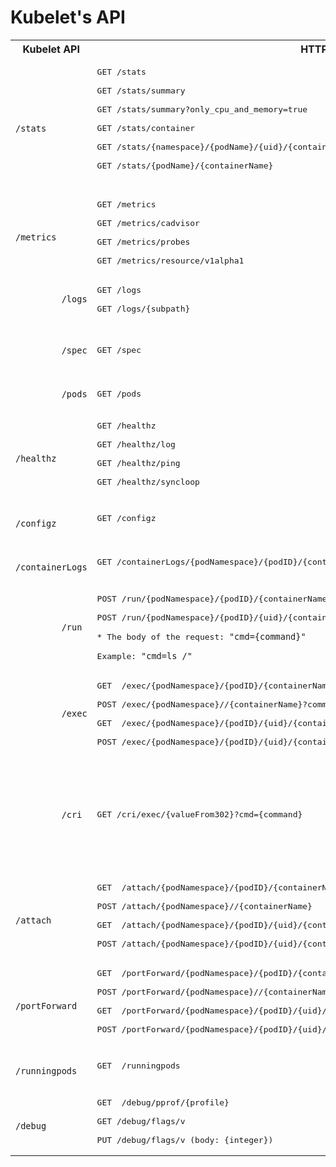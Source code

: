 # Kubelet's API
<table>
  <tbody>
	<tr>
	  <th>Kubelet API </th>
	  <th align="center">HTTP request</th>
	  <th align="center">Description</th>
	</tr>
	<tr>
	  <td>
		 <code class="rich-diff-level-one">
		 /stats
		 </code>
	  </td>
	  <td align="left">         
		  <pre>GET /stats<br>
GET /stats/summary <br>
GET /stats/summary?only_cpu_and_memory=true<br>
GET /stats/container <br>
GET /stats/{namespace}/{podName}/{uid}/{containerName} <br>
GET /stats/{podName}/{containerName} </code>
	  </td>
	  <td align="left" >Return the performance stats of node, pods and containers</td>
	</tr>
	<tr>
	  <td>
		 <code class="rich-diff-level-one">
		 /metrics
		 </code>
	  </td>
	  <td align="left">         
		  <pre>GET /metrics<br>
GET /metrics/cadvisor<br>
GET /metrics/probes<br>
GET /metrics/resource/v1alpha1</pre>
	  </td>
	  <td align="left" >Return information about node CPU and memory usage</td>
	</tr>
	<tr>
	  <td>
		 <code class="rich-diff-level-one">
		 /logs
		 </code>
	  </td>
	  <td align="left">         
		  <pre>GET /logs<br>
GET /logs/{subpath} </pre>
	  </td>
	  <td align="left" >Logs from the node</td>
	</tr>
	<tr>
	  <td>
		 <code class="rich-diff-level-one">
		 /spec
		 </code>
	  </td>
	  <td align="left">         
		  <pre>GET /spec</pre>
	  </td>
	  <td align="left" >Cached MachineInfo returned by cadvisor</td>
	</tr>
	<tr>
	  <td>
		 <code class="rich-diff-level-one">
		 /pods
		 </code>
	  </td>
	  <td align="left">         
		  <pre>GET /pods</pre>
	  </td>
	  <td align="left" >List of pods</td>
	</tr>
	<tr>
	  <td>
		 <code class="rich-diff-level-one">
		 /healthz
		 </code>
	  </td>
	  <td align="left">         
		  <pre>GET /healthz<br>
GET /healthz/log <br>
GET /healthz/ping<br>
GET /healthz/syncloop </pre>
	  </td>
	  <td align="left" >Check the state of the node</td>
	</tr>
	<tr>
	  <td>
		 <code class="rich-diff-level-one">
		 /configz
		 </code>
	  </td>
	  <td align="left">         
		  <pre>GET /configz</pre>
	  </td>
	  <td align="left" >Kubelet's configurations</td>
	</tr>
	<tr>
	  <td>
		 <code class="rich-diff-level-one">
		 /containerLogs
		 </code>
	  </td>
	  <td align="left">         
		  <pre>GET /containerLogs/{podNamespace}/{podID}/{containerName}</pre>
	  </td>
	  <td align="left" >Container's logs</td>
	</tr>
	<tr>
	  <td>
		 <code class="rich-diff-level-one">
		 /run
		 </code>
	  </td>
	  <td align="left">         
		  <pre>POST /run/{podNamespace}/{podID}/{containerName}<br>
POST /run/{podNamespace}/{podID}/{uid}/{containerName} <br>
* The body of the request: <code>"cmd={command}"</code><br>
Example: <code>"cmd=ls /"</code></pre>
	  </td>
	  <td align="left" >Run command inside a container</td>
	</tr>
	<tr>
	  <td>
		 <code class="rich-diff-level-one">
		 /exec
		 </code>
	  </td>
	  <td align="left">         
		  <pre>GET  /exec/{podNamespace}/{podID}/{containerName}?command={command}/&input=1&output=1&tty=1<br>
POST /exec/{podNamespace}//{containerName}?command={command}/&input=1&output=1&tty=1<br>
GET  /exec/{podNamespace}/{podID}/{uid}/{containerName}?command={command}/&input=1&output=1&tty=1<br>
POST /exec/{podNamespace}/{podID}/{uid}/{containerName}?command={command}/&input=1&output=1&tty=1</pre>
	  </td>
	  <td align="left" >Run command inside a container with option for stream (interactive)</td>
	</tr>
	<tr>
	  <td>
		 <code class="rich-diff-level-one">
		 /cri
		 </code>
	  </td>
	  <td align="left">         
		  <pre>GET /cri/exec/{valueFrom302}?cmd={command}</pre>
	  </td>
	  <td align="left" >Run commands inside a container through the Container Runtime Interface (CRI)</td>
	</tr>
	<tr>
	  <td>
		 <code class="rich-diff-level-one">
		 /attach
		 </code>
	  </td>
	  <td align="left">         
		  <pre>GET  /attach/{podNamespace}/{podID}/{containerName}<br>
POST /attach/{podNamespace}//{containerName}<br>
GET  /attach/{podNamespace}/{podID}/{uid}/{containerName}<br>
POST /attach/{podNamespace}/{podID}/{uid}/{containerName}</pre>
	  </td>
	  <td align="left" >Attach to a container</td>
	</tr>
	<tr>
	  <td>
		 <code class="rich-diff-level-one">
		 /portForward
		 </code>
	  </td>
	  <td align="left">         
		  <pre>GET  /portForward/{podNamespace}/{podID}/{containerName}<br>
POST /portForward/{podNamespace}//{containerName}<br>
GET  /portForward/{podNamespace}/{podID}/{uid}/{containerName}<br>
POST /portForward/{podNamespace}/{podID}/{uid}/{containerName}</pre>
	  </td>
	  <td align="left" >Port forwarding inside the contianer</td>
	</tr>
	<tr>
	  <td>
		 <code class="rich-diff-level-one">
		 /runningpods
		 </code>
	  </td>
	  <td align="left">         
		  <pre>GET  /runningpods</pre>
	  </td>
	  <td align="left" >List all the running pods</td>
	</tr>
	<tr>
	  <td>
		 <code class="rich-diff-level-one">
		 /debug
		 </code>
	  </td>
	  <td align="left">         
		  <pre>GET  /debug/pprof/{profile}<br>
GET /debug/flags/v<br>
PUT /debug/flags/v (body: {integer})</pre>
	  </td>
	  <td align="left" >List all the running pods</td>
	</tr>
  </tbody>
</table>